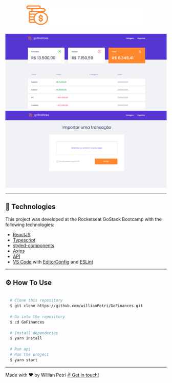 <h1 align="center">
  <img src="./src/assets/logo.svg">
</h1>

<p align="center">
  <img src="./public/github/goFinances.png" width="550">
  <img src="./public/github/goFinancesImport.png" width="550">
</p>

---

## 🚀 Technologies

This project was developed at the Rocketseat GoStack Bootcamp with the following technologies:

- [ReactJS](https://reactjs.org)
- [Typescript](https://www.typescriptlang.org/)
- [styled-components](https://styled-components.com/)
- [Axios](https://github.com/axios/axios)
- [API](https://github.com/willianPetri/node-TypeORM)
- [VS Code](https://code.visualstudio.com/) with [EditorConfig](https://marketplace.visualstudio.com/items?itemName=EditorConfig.EditorConfig) and [ESLint](https://marketplace.visualstudio.com/items?itemName=dbaeumer.vscode-eslint)

---

## ⚙️ How To Use

```bash

  # Clone this repository
  $ git clone https://github.com/willianPetri/GoFinances.git

  # Go into the repository
  $ cd GoFinances

  # Install dependecies
  $ yarn install

  # Run api
  # Run the project
  $ yarn start
```

---

Made with ❤ by Willian Petri  [✌ Get in touch!](https://www.linkedin.com/in/willian-petri-84a935135/)
